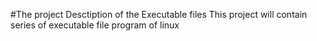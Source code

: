 #The project Desctiption of the Executable files
This project will contain series of executable file program of linux
